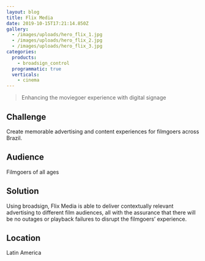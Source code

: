 ```yaml
---
layout: blog
title: Flix Media
date: 2019-10-15T17:21:14.850Z
gallery:
  - /images/uploads/hero_flix_1.jpg
  - /images/uploads/hero_flix_2.jpg
  - /images/uploads/hero_flix_3.jpg
categories:
  products:
    - broadsign_control
  programmatic: true
  verticals:
    - cinema
---
```

> Enhancing the moviegoer experience with digital signage

## Challenge

Create memorable advertising and content experiences for filmgoers across Brazil.

## Audience

Filmgoers of all ages

## Solution

Using broadsign, Flix Media is able to deliver contextually relevant advertising to different film audiences, all with the assurance that there will be no outages or playback failures to disrupt the filmgoers’ experience.

## Location

Latin America
